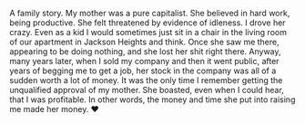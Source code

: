 A family story. My mother was a pure capitalist. She believed in hard work, being productive. She felt threatened by evidence of idleness. I drove her crazy. Even as a kid I would sometimes just sit in a chair in the living room of our apartment in Jackson Heights and think. Once she saw me there, appearing to be doing nothing, and she lost her shit right there. Anyway, many years later, when I sold my company and then it went public, after years of begging me to get a job, her stock in the company was all of a sudden worth a lot of money. It was the only time I remember getting the unqualified approval of my mother. She boasted, even when I could hear, that I was profitable. In other words, the money and time she put into raising me made her money. :heart:
